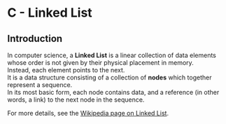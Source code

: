 # C - Linked List 

## Introduction  

In computer science, a **Linked List** is a linear collection of data elements whose order is not given by their physical placement in memory.  
Instead, each element points to the next.  
It is a data structure consisting of a collection of **nodes** which together represent a sequence.  
In its most basic form, each node contains data, and a reference (in other words, a link) to the next node in the sequence.

For more details, see the [Wikipedia page on Linked List](https://en.wikipedia.org/wiki/Linked_list).
